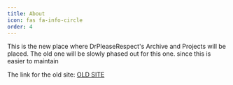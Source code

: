 ```yaml
---
title: About
icon: fas fa-info-circle
order: 4
---
```



This is the new place where DrPleaseRespect's Archive and Projects will be placed.
The old one will be slowly phased out for this one. since this is easier to maintain

The link for the old site: [OLD SITE](https://sites.google.com/view/drpleaserespectprojects/home)